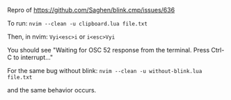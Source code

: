 Repro of https://github.com/Saghen/blink.cmp/issues/636

To run:
`nvim --clean -u clipboard.lua file.txt`

Then, in nvim:
`Vyi<esc>i`
or
`i<esc>Vyi`

You should see "Waiting for OSC 52 response from the terminal. Press Ctrl-C to interrupt..."

For the same bug without blink:
`nvim --clean -u without-blink.lua file.txt`

and the same behavior occurs.
